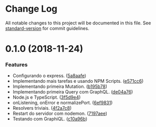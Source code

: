# Change Log

All notable changes to this project will be documented in this file. See [standard-version](https://github.com/conventional-changelog/standard-version) for commit guidelines.

<a name="0.1.0"></a>
# 0.1.0 (2018-11-24)


### Features

* Configurando o express. ([5a8aafe](https://github.com/danielso2007/estudo-graphql-node-api/commit/5a8aafe))
* Implementando mais tarefas e usando NPM Scripts. ([e571cc6](https://github.com/danielso2007/estudo-graphql-node-api/commit/e571cc6))
* Implementando primeira Mutation. ([b195b78](https://github.com/danielso2007/estudo-graphql-node-api/commit/b195b78))
* Implementando primeira Query com GraphQL. ([de04a76](https://github.com/danielso2007/estudo-graphql-node-api/commit/de04a76))
* Node.js e TypeScript. ([3f5d9e4](https://github.com/danielso2007/estudo-graphql-node-api/commit/3f5d9e4))
* onListening, onError e normalizePort. ([6ef9831](https://github.com/danielso2007/estudo-graphql-node-api/commit/6ef9831))
* Resolvers triviais. ([4f2a7c8](https://github.com/danielso2007/estudo-graphql-node-api/commit/4f2a7c8))
* Restart do servidor com nodemon. ([7197aee](https://github.com/danielso2007/estudo-graphql-node-api/commit/7197aee))
* Testando com GraphiQL. ([c10a96b](https://github.com/danielso2007/estudo-graphql-node-api/commit/c10a96b))